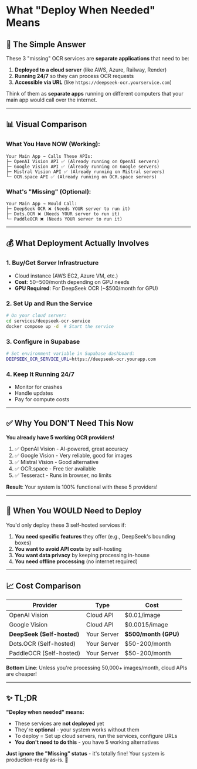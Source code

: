 # What "Deploy When Needed" Means

## 🤔 The Simple Answer

These 3 "missing" OCR services are **separate applications** that need to be:

1. **Deployed to a cloud server** (like AWS, Azure, Railway, Render)
2. **Running 24/7** so they can process OCR requests
3. **Accessible via URL** (like `https://deepseek-ocr.yourservice.com`)

Think of them as **separate apps** running on different computers that your main app would call over the internet.

---

## 📊 Visual Comparison

### What You Have NOW (Working):
```
Your Main App → Calls These APIs:
├─ OpenAI Vision API ✅ (Already running on OpenAI servers)
├─ Google Vision API ✅ (Already running on Google servers)
├─ Mistral Vision API ✅ (Already running on Mistral servers)
└─ OCR.space API ✅ (Already running on OCR.space servers)
```

### What's "Missing" (Optional):
```
Your Main App → Would Call:
├─ DeepSeek OCR ❌ (Needs YOUR server to run it)
├─ Dots.OCR ❌ (Needs YOUR server to run it)
└─ PaddleOCR ❌ (Needs YOUR server to run it)
```

---

## 💰 What Deployment Actually Involves

### 1. **Buy/Get Server Infrastructure**
- Cloud instance (AWS EC2, Azure VM, etc.)
- **Cost**: $50-$500/month depending on GPU needs
- **GPU Required**: For DeepSeek OCR (~$500/month for GPU)

### 2. **Set Up and Run the Service**
```bash
# On your cloud server:
cd services/deepseek-ocr-service
docker compose up -d  # Start the service
```

### 3. **Configure in Supabase**
```bash
# Set environment variable in Supabase dashboard:
DEEPSEEK_OCR_SERVICE_URL=https://deepseek-ocr.yourapp.com
```

### 4. **Keep It Running 24/7**
- Monitor for crashes
- Handle updates
- Pay for compute costs

---

## ✅ Why You DON'T Need This Now

**You already have 5 working OCR providers!**

1. ✅ OpenAI Vision - AI-powered, great accuracy
2. ✅ Google Vision - Very reliable, good for images  
3. ✅ Mistral Vision - Good alternative
4. ✅ OCR.space - Free tier available
5. ✅ Tesseract - Runs in browser, no limits

**Result**: Your system is 100% functional with these 5 providers!

---

## 🎯 When You WOULD Need to Deploy

You'd only deploy these 3 self-hosted services if:

1. **You need specific features** they offer (e.g., DeepSeek's bounding boxes)
2. **You want to avoid API costs** by self-hosting
3. **You want data privacy** by keeping processing in-house
4. **You need offline processing** (no internet required)

---

## 📈 Cost Comparison

| Provider | Type | Cost |
|----------|------|------|
| OpenAI Vision | Cloud API | $0.01/image |
| Google Vision | Cloud API | $0.0015/image |
| **DeepSeek (Self-hosted)** | Your Server | **$500/month (GPU)** |
| Dots.OCR (Self-hosted) | Your Server | $50-200/month |
| PaddleOCR (Self-hosted) | Your Server | $50-200/month |

**Bottom Line**: Unless you're processing 50,000+ images/month, cloud APIs are cheaper!

---

## ✨ TL;DR

**"Deploy when needed" means:**

- These services are **not deployed** yet
- They're **optional** - your system works without them
- To deploy = Set up cloud servers, run the services, configure URLs
- **You don't need to do this** - you have 5 working alternatives

**Just ignore the "Missing" status** - it's totally fine! Your system is production-ready as-is. 🎉
